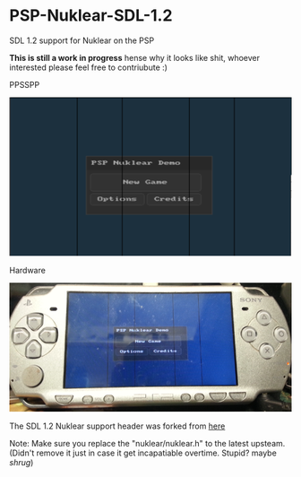 # PSP-Nuklear-SDL-1.2
SDL 1.2 support for Nuklear on the PSP

**This is still a work in progress** hense why it looks like shit, whoever interested please feel free to contriubute :)

PPSSPP

![screenshot 01](screenshot_01.png)

Hardware

![screenshot 02](screenshot_02.png)

The SDL 1.2 Nuklear support header was forked from [here](https://github.com/RobLoach/nuklear_sdl_12)


Note: Make sure you replace the "nuklear/nuklear.h" to the latest upsteam.
(Didn't remove it just in case it get incapatiable overtime. Stupid? maybe *shrug*)
